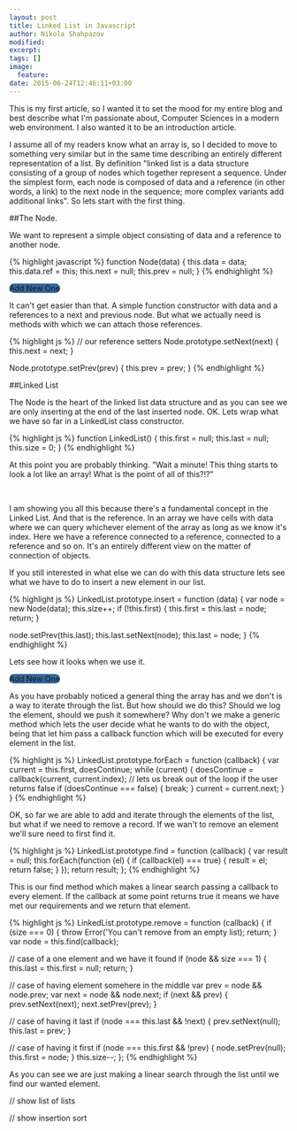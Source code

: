 ```yaml
---
layout: post
title: Linked List in Javascript
author: Nikola Shahpazov
modified:
excerpt:
tags: []
image:
  feature:
date: 2015-06-24T12:46:11+03:00
---
```

<style>

.btn {
  border-radius: 12px;
  background-color: #336699;
  cursor: pointer;
}

.node {
  stroke: #fff;
  stroke-width: 1.5px;
}

.link {
  stroke: #999;
  stroke-opacity: .6;
}

</style>
<script src="https://cdnjs.cloudflare.com/ajax/libs/d3/3.5.5/d3.min.js" charset="utf-8"></script>
<script>
  var graph = {
  "nodes":[
    {"name": "1", "group": 1}
  ],
  "links":[
    // {"source":1,"target":0,"value": 100},
    ]
  }

  function Canvas(id, width, height) {
    this.data = {
      nodes: [],
      links: []
    };
    this.size = 0;

    this.force = d3.layout.force()
      .charge(-200)
      .linkDistance(40)
      .size([width, height]);

    this.svg = d3.select(id).append("svg")
        .attr("width", width)
        .attr("height", height);
  }

  // static color for all
  Canvas.color = d3.scale.category20();

  Canvas.prototype.redraw = function () {

    this.node = this.node.data(this.data.nodes);
    this.node.enter().insert("circle")
      .attr("class", "node")
      .attr("r", 15)
      .style("fill", function (d) {
        return Canvas.color(d.group);
      })
      .call(this.force.drag);

    this.link = this.link.data(this.data.links);
    this.link.enter().insert("line", ".node")
      .attr("class", "link");

    this.force.start();
  }

  Canvas.prototype.addNode = function (node) {
    this.data.nodes.push(node);
    // this.redraw();
    // this.start();
    this.size++;
  };

  Canvas.prototype.addEdge = function (edge) {
    this.data.links.push(edge);
    // return this.redraw();
    // this.start();
  };

  Canvas.prototype.start = function () {
    var self = this;
    this.force.nodes(this.data.nodes)
      .links(this.data.links)
      .start();

    this.link = this.svg.selectAll(".link")
    .data(this.data.links)
    .enter().append("line")
      .attr("class", "link")
      .style("stroke-width", function (d) {
        return Math.sqrt(d.value);
      });

      this.node = this.svg.selectAll(".node")
        .data(this.data.nodes)
        .enter().append("circle")
          .attr("class", "node")
          .attr("r", 15)
          .style("fill", function (d) { return Canvas.color(d.group); })
          .call(this.force.drag);

      // node.append("title")
      //     .text(function (d) { return d.name; });

      this.force.on("tick", function() {
        self.link.attr("x1", function (d) { return d.source.x; })
            .attr("y1", function (d) { return d.source.y; })
            .attr("x2", function (d) { return d.target.x; })
            .attr("y2", function (d) { return d.target.y; });

        self.node.attr("cx", function(d) { return d.x; })
            .attr("cy", function(d) { return d.y; });
      });
  };

  document.addEventListener("DOMContentLoaded", function (event) {
    var secondCanvas = new Canvas("#second-canvas", 678, 300);
    secondCanvas.data.nodes.push({name: 'sss', group: 1});
    secondCanvas.start();
    // secondCanvas.addNode({"name": "1" + Math.random() * 130, "group": 1});

    document.querySelector('#second-btn')
    .addEventListener('click', function (event) {
      // secondCanvas.data.nodes.push({name: "ala", group: 1});
      var group = parseInt(Math.random() * 356);
      secondCanvas.addNode({name: "ala", group: group});
      secondCanvas.addEdge({source: secondCanvas.size - 1, target: secondCanvas.size});
      secondCanvas.redraw();
    });

    var width = 678,
        height = 200,
        color = d3.scale.category20();

    var force = d3.layout.force()
        .charge(-800)
        .linkDistance(400)
        .size([width, height]);

    var svg = d3.select(".node-canvas").append("svg")
        .attr("width", width)
        .attr("height", height);

      force
          .nodes(graph.nodes)
          .links(graph.links)
          .start();

      var link = svg.selectAll(".link")
        .data(graph.links)
        .enter().append("line")
          .attr("class", "link")
          .style("stroke-width", function (d) {
            return Math.sqrt(d.value);
          });

      var node = svg.selectAll(".node")
          .data(graph.nodes)
        .enter().append("circle")
          .attr("class", "node")
          .attr("r", 15)
           // .attr("transform", function(d) {
           //    return "translate(" + d.x + "," + d.y + ")";
           //  })
          .style("fill", function (d) { return color(d.group); })
          .call(force.drag);

      node.append("title")
          .text(function(d) { return d.name; });

      force.on("tick", function() {
        link.attr("x1", function (d) { return d.source.x; })
            .attr("y1", function (d) { return d.source.y; })
            .attr("x2", function (d) { return d.target.x; })
            .attr("y2", function (d) { return d.target.y; });

        node.attr("cx", function(d) { return d.x; })
            .attr("cy", function(d) { return d.y; });
      });

      function redraw() {
        node = node.data(graph.nodes);
        node.enter().insert("circle")
          .attr("class", "node")
          .attr("r", 1)
          .transition()
          .duration(4000)
          .ease("elastic")
          .style("fill", function (d) { return color(d.group); })
          .attr("r", 15);

        // node.exit().transition()
        //   .attr("r", 0)
        //   .remove();

        force.start();
      }

      // ** Update data section (Called from the onclick)
    var btn = document.querySelectorAll("#add-new-node-btn")[0];
      btn.addEventListener('click', function (ev) {
      var group = parseInt(Math.random() * 356);
      console.log(group);
      graph.nodes.push({name: '' + group, group: group});
      redraw();
    });
  });
</script>

This is my first article, so I wanted it to set the mood for my entire blog and best describe what I'm passionate about, Computer Sciences in a modern web environment. I also wanted it to be an introduction article.<br/>


I assume all of my readers know what an array is, so I decided to move to something very similar but in the same time describing an entirely different representation of a list.
By definition "linked list is a data structure consisting of a group of nodes which together represent a sequence. Under the simplest form, each node is composed of data and a reference (in other words, a link) to the next node in the sequence; more complex variants add additional links". So lets start with the first thing.

##The Node.

We want to represent a simple object consisting of data and a reference to another node.

{% highlight javascript %}
function Node(data) {
  this.data = data;
  this.data.ref = this;
  this.next = null;
  this.prev = null;
}
{% endhighlight %}

<div id="single-node-canvas" class="node-canvas"></div>
<a class="btn" id="add-new-node-btn">Add New One</a>
<br>

It can't get easier than that. A simple function constructor with data and a references to a next and previous node. But what we actually need is methods with which we can attach those references.

{% highlight js %}
// our reference setters
Node.prototype.setNext(next) {
  this.next = next;
}

Node.prototype.setPrev(prev) {
  this.prev = prev;
}
{% endhighlight %}

##Linked List

The Node is the heart of the linked list data structure and as you can see we are only inserting at the end of the last inserted node.
OK. Lets wrap what we have so far in a LinkedList class constructor.

{% highlight js %}
function LinkedList() {
  this.first = null;
  this.last = null;
  this.size = 0;
}
{% endhighlight %}

At this point you are probably thinking. "Wait a minute! This thing starts to look a lot like an array! What is the point of all of this?!?"<br/>
<p><br></p>

I am showing you all this because there's a fundamental concept in the Linked List. And that is the reference. In an array we have cells with data where we can query whichever element of the array as long as we know it's index. Here we have a reference connected to a reference, connected to a reference and so on. It's an entirely different view on the matter of connection of objects.

If you still interested in what else we can do with this data structure lets see what we have to do to insert a new element in our list.

{% highlight js %}
LinkedList.prototype.insert = function (data) {
  var node = new Node(data);
  this.size++;
  if (!this.first) {
    this.first = this.last = node;
    return;
  }

  node.setPrev(this.last);
  this.last.setNext(node);
  this.last = node;
}
{% endhighlight %}

Lets see how it looks when we use it.

<div id="second-canvas" class="node-canvas"></div>
<a id="second-btn" class="btn">Add New One</a>

As you have probably noticed a general thing the array has and we don't is a way to iterate through the list. But how should we do this? Should we log the element, should we push it somewhere? Why don't we make a generic method which lets the user decide what he wants to do with the object, being that let him pass a callback function which will be executed for every element in the list.

{% highlight js %}
LinkedList.prototype.forEach = function (callback) {
  var current = this.first,
      doesContinue;
  while (current) {
    doesContinue = callback(current, current.index);
    // lets us break out of the loop if the user returns false
    if (doesContinue === false) {
      break;
    }
    current = current.next;
  }
}
{% endhighlight %}

OK, so far we are able to add and iterate through the elements of the list, but what if we need to remove a record. If we wan't to remove an element we'll sure need to first find it.

{% highlight js %}
LinkedList.prototype.find = function (callback) {
  var result = null;
  this.forEach(function (el) {
    if (callback(el) === true) {
      result = el;
      return false;
    }
  });
  return result;
};
{% endhighlight %}

This is our find method which makes a linear search passing a callback to every element. If the callback at some point returns true it means we have met our requirements and we return that element.

{% highlight js %}
LinkedList.prototype.remove = function (callback) {
  if (size === 0) {
    throw Error('You can't remove from an empty list);
    return;
  }
  var node = this.find(callback);

  // case of a one element and we have it found
  if (node && size === 1) {
    this.last = this.first = null;
    return;
  }

  // case of having element somehere in the middle
  var prev = node && node.prev;
  var next = node && node.next;
  if (next && prev) {
    prev.setNext(next);
    next.setPrev(prev);
  }

  // case of having it last
  if (node === this.last && !next) {
    prev.setNext(null);
    this.last = prev;
  }

  // case of having it first
  if (node === this.first && !prev) {
    node.setPrev(null);
    this.first = node;
  }
  this.size--;
};
{% endhighlight %}

As you can see we are just making a linear search through the list until we find our wanted element.

// show list of lists

// show insertion sort